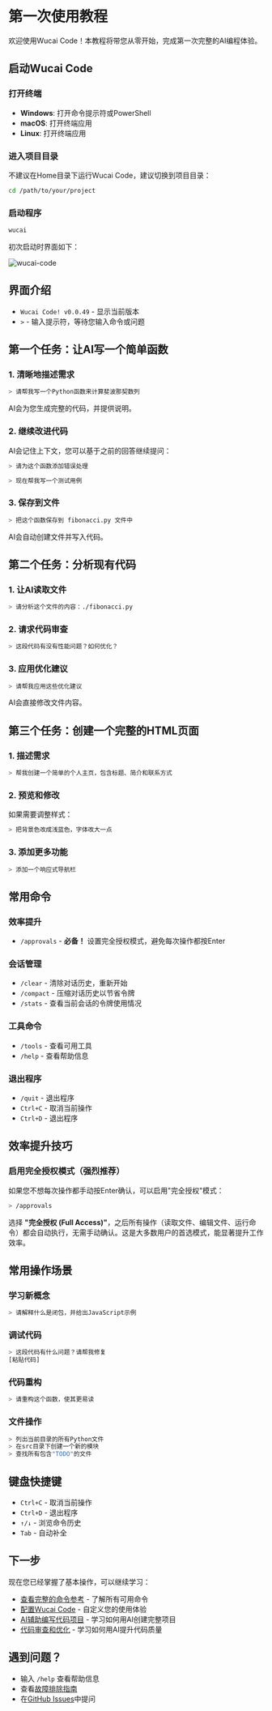 # 第一次使用教程

欢迎使用Wucai Code！本教程将带您从零开始，完成第一次完整的AI编程体验。

## 启动Wucai Code

### 打开终端
- **Windows**: 打开命令提示符或PowerShell
- **macOS**: 打开终端应用
- **Linux**: 打开终端应用

### 进入项目目录
不建议在Home目录下运行Wucai Code，建议切换到项目目录：

```bash
cd /path/to/your/project
```

### 启动程序
```bash
wucai
```

初次启动时界面如下：

 ![wucai-code](/content/zh/assets/images/wucai_firstlaunch.png)


## 界面介绍

- `Wucai Code! v0.0.49` - 显示当前版本
- `>` - 输入提示符，等待您输入命令或问题

## 第一个任务：让AI写一个简单函数

### 1. 清晰地描述需求

```bash
> 请帮我写一个Python函数来计算斐波那契数列
```

AI会为您生成完整的代码，并提供说明。

### 2. 继续改进代码

AI会记住上下文，您可以基于之前的回答继续提问：

```bash
> 请为这个函数添加错误处理
```

```bash
> 现在帮我写一个测试用例
```

### 3. 保存到文件

```bash
> 把这个函数保存到 fibonacci.py 文件中
```

AI会自动创建文件并写入代码。

## 第二个任务：分析现有代码

### 1. 让AI读取文件

```bash
> 请分析这个文件的内容：./fibonacci.py
```

### 2. 请求代码审查

```bash
> 这段代码有没有性能问题？如何优化？
```

### 3. 应用优化建议

```bash
> 请帮我应用这些优化建议
```

AI会直接修改文件内容。

## 第三个任务：创建一个完整的HTML页面

### 1. 描述需求

```bash
> 帮我创建一个简单的个人主页，包含标题、简介和联系方式
```

### 2. 预览和修改

如果需要调整样式：

```bash
> 把背景色改成浅蓝色，字体改大一点
```

### 3. 添加更多功能

```bash
> 添加一个响应式导航栏
```

## 常用命令

### 效率提升
- `/approvals` - **必备！** 设置完全授权模式，避免每次操作都按Enter

### 会话管理
- `/clear` - 清除对话历史，重新开始
- `/compact` - 压缩对话历史以节省令牌
- `/stats` - 查看当前会话的令牌使用情况

### 工具命令
- `/tools` - 查看可用工具
- `/help` - 查看帮助信息

### 退出程序
- `/quit` - 退出程序
- `Ctrl+C` - 取消当前操作
- `Ctrl+D` - 退出程序

## 效率提升技巧

### 启用完全授权模式（强烈推荐）

如果您不想每次操作都手动按Enter确认，可以启用"完全授权"模式：

```bash
> /approvals
```

选择 **"完全授权 (Full Access)"**，之后所有操作（读取文件、编辑文件、运行命令）都会自动执行，无需手动确认。这是大多数用户的首选模式，能显著提升工作效率。

## 常用操作场景

### 学习新概念
```bash
> 请解释什么是闭包，并给出JavaScript示例
```

### 调试代码
```bash
> 这段代码有什么问题？请帮我修复
[粘贴代码]
```

### 代码重构
```bash
> 请重构这个函数，使其更易读
```

### 文件操作
```bash
> 列出当前目录的所有Python文件
> 在src目录下创建一个新的模块
> 查找所有包含"TODO"的文件
```

## 键盘快捷键

- `Ctrl+C` - 取消当前操作
- `Ctrl+D` - 退出程序
- `↑/↓` - 浏览命令历史
- `Tab` - 自动补全

## 下一步

现在您已经掌握了基本操作，可以继续学习：

- [查看完整的命令参考](/content/zh/reference/commands) - 了解所有可用命令
- [配置Wucai Code](/content/zh/reference/configuration) - 自定义您的使用体验
- [AI辅助编写代码项目](/content/zh/tutorials/code-generation) - 学习如何用AI创建完整项目
- [代码审查和优化](/content/zh/tutorials/code-review) - 学习如何用AI提升代码质量

## 遇到问题？

- 输入 `/help` 查看帮助信息
- 查看[故障排除指南](/content/zh/reference/troubleshooting)
- 在[GitHub Issues](https://github.com/cystanford/wucai-code/issues)中提问
